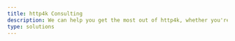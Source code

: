 ```yaml
---
title: http4k Consulting
description: We can help you get the most out of http4k, whether you're just starting out or looking to scale up.
type: solutions
---
```


